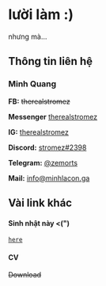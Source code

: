 # lười làm :)
  nhưng mà...
## Thông tin liên hệ
### **Minh Quang**
**FB:** ~~therealstromez~~

**Messenger** [therealstromez](https://www.facebook.com/messages/t/therealstromez)

**IG:** [therealstromez](https://instagram.com/therealstromez)

**Discord:** [stromez#2398](https://discordapp.com/users/457802322190401546)

**Telegram:** [@zemorts](https://t.me/zemorts)

**Mail:** [info@minhlacon.ga](mailto:info@minhlacon.ga)

## Vài link khác
#### Sinh nhật này <(")
[`here`](https://minhlacon.ga/birthday)
#### CV
~~Download~~
